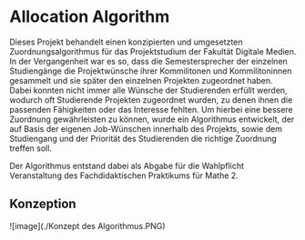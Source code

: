# Allocation Algorithm

Dieses Projekt behandelt einen konzipierten und umgesetzten Zuordnungsalgorithmus für das Projektstudium der Fakultät Digitale Medien. In der Vergangenheit war es so, dass die Semestersprecher der einzelnen Studiengänge die Projektwünsche ihrer Kommilitonen und Kommilitoninnen gesammelt und sie später den einzelnen Projekten zugeordnet haben.
Dabei konnten nicht immer alle Wünsche der Studierenden erfüllt werden, wodurch oft Studierende Projekten zugeordnet wurden, zu denen ihnen die passenden Fähigkeiten oder das Interesse fehlten. Um hierbei eine bessere Zuordnung gewährleisten zu können, wurde ein Algorithmus entwickelt, der auf Basis der eigenen Job-Wünschen innerhalb des Projekts, sowie dem Studiengang und der Priorität des Studierenden die richtige Zuordnung treffen soll.

Der Algorithmus entstand dabei als Abgabe für die Wahlpflicht Veranstaltung des Fachdidaktischen Praktikums für Mathe 2.


## Konzeption

![image](./Konzept des Algorithmus.PNG)